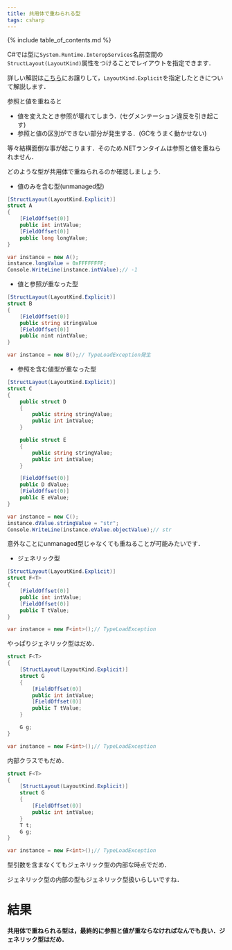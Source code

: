 ```yaml
---
title: 共用体で重ねられる型
tags: csharp
---
```


{% include table_of_contents.md %}

C#では型に`System.Runtime.InteropServices`名前空間の`StructLayout(LayoutKind)`属性をつけることでレイアウトを指定できます．

詳しい解説は[こちら](https://ufcpp.net/study/csharp/interop/memorylayout/)にお譲りして，`LayoutKind.Explicit`を指定したときについて解説します．

参照と値を重ねると
- 値を変えたとき参照が壊れてしまう．(セグメンテーション違反を引き起こす)
- 参照と値の区別ができない部分が発生する．(GCをうまく動かせない)

等々結構面倒な事が起こります．そのため.NETランタイムは参照と値を重ねられません．

どのような型が共用体で重ねられるのか確認しましょう.

- 値のみを含む型(unmanaged型)

```cs
[StructLayout(LayoutKind.Explicit)]
struct A
{
    [FieldOffset(0)]
    public int intValue;
    [FieldOffset(0)]
    public long longValue;
}

var instance = new A();
instance.longValue = 0xFFFFFFFF;
Console.WriteLine(instance.intValue);// -1
```

- 値と参照が重なった型

```cs
[StructLayout(LayoutKind.Explicit)]
struct B
{
    [FieldOffset(0)]
    public string stringValue
    [FieldOffset(0)]
    public nint nintValue;
}

var instance = new B();// TypeLoadException発生
```

- 参照を含む値型が重なった型

```cs
[StructLayout(LayoutKind.Explicit)]
struct C
{
    public struct D
    {
        public string stringValue;
        public int intValue;
    }

    public struct E
    {
        public string stringValue;
        public int intValue;
    }

    [FieldOffset(0)]
    public D dValue;
    [FieldOffset(0)]
    public E eValue;
}

var instance = new C();
instance.dValue.stringValue = "str";
Console.WriteLine(instance.eValue.objectValue);// str
```
意外なことにunmanaged型じゃなくても重ねることが可能みたいです．

- ジェネリック型

```cs
[StructLayout(LayoutKind.Explicit)]
struct F<T>
{
    [FieldOffset(0)]
    public int intValue;
    [FieldOffset(0)]
    public T tValue;
}

var instance = new F<int>();// TypeLoadException
```
やっぱりジェネリック型はだめ．
```cs
struct F<T>
{
    [StructLayout(LayoutKind.Explicit)]
    struct G
    {
        [FieldOffset(0)]
        public int intValue;
        [FieldOffset(0)]
        public T tValue;
    }

    G g;
}

var instance = new F<int>();// TypeLoadException
```
内部クラスでもだめ．

```cs
struct F<T>
{
    [StructLayout(LayoutKind.Explicit)]
    struct G
    {
        [FieldOffset(0)]
        public int intValue;
    }
    T t;
    G g;
}

var instance = new F<int>();// TypeLoadException
```
型引数を含まなくてもジェネリック型の内部な時点でだめ．

ジェネリック型の内部の型もジェネリック型扱いらしいですね．

# 結果
<strong>共用体で重ねられる型は，最終的に参照と値が重ならなければなんでも良い．ジェネリック型はだめ．</strong>